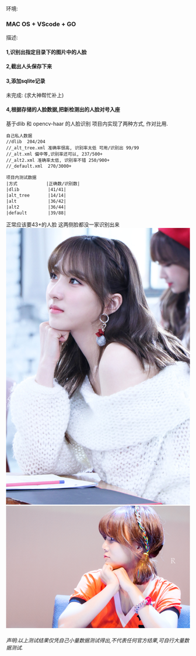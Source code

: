环境:
### MAC OS + VScode + GO

描述:
#### 1,识别出指定目录下的图片中的人脸
#### 2,截出人头保存下来
#### 3,添加sqlite记录

未完成: (求大神帮忙补上)
#### 4,根据存储的人脸数据,把新检测出的人脸对号入座

基于dlib 和 opencv-haar 的人脸识别
项目内实现了两种方式, 作对比用.


```
自己私人数据
//dlib  204/204
//_alt_tree.xml 准确率很高, 识别率太低 可用/识别出 99/99
//_alt.xml 偏中等,识别率还可以, 237/500+
//_alt2.xml 准确率太低, 识别率不错 250/900+
//_default.xml  270/3000+
```

```
项目内测试数据
|方式           |正确数/识别数|            
|dlib           |41/41|
|alt_tree       |14/14|
|alt            |36/42|
|alt2           |36/44|
|default        |39/88|
```

正常应该要43+的人脸
这两侧脸都没一家识别出来
<img src="testdata/images/eunseo.jpg">
<img src="testdata/images/jimin3.jpg">

###### 声明:以上测试结果仅凭自己小量数据测试得出,不代表任何官方结果,可自行大量数据测试.